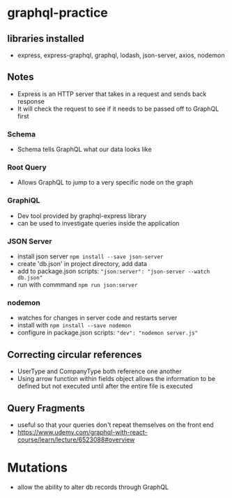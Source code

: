 # graphql-practice

## libraries installed

- express, express-graphql, graphql, lodash, json-server, axios, nodemon

## Notes

- Express is an HTTP server that takes in a request and sends back response
- It will check the request to see if it needs to be passed off to GraphQL first

### Schema

- Schema tells GraphQL what our data looks like

### Root Query

- Allows GraphQL to jump to a very specific node on the graph

### GraphiQL

- Dev tool provided by graphql-express library
- can be used to investigate queries inside the application

### JSON Server

- install json server `npm install --save json-server`
- create 'db.json' in project directory, add data
- add to package.json scripts: `"json:server": "json-server --watch db.json"`
- run with commmand `npm run json:server`

### nodemon

- watches for changes in server code and restarts server
- install with `npm install --save nodemon`
- configure in package.json scripts: `"dev": "nodemon server.js"`

## Correcting circular references

- UserType and CompanyType both reference one another
- Using arrow function within fields object allows the information to be defined but not executed until after the entire file is executed

## Query Fragments

- useful so that your queries don't repeat themselves on the front end
- https://www.udemy.com/graphql-with-react-course/learn/lecture/6523088#overview

# Mutations

- allow the ability to alter db records through GraphQL
